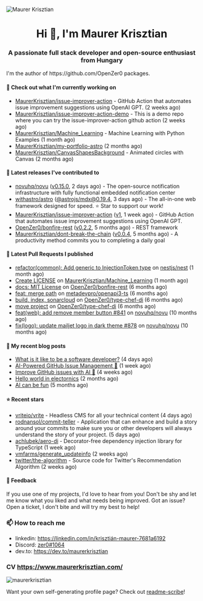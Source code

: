 ![Maurer Krisztian](https://user-images.githubusercontent.com/48491140/201497104-1836aea0-27cc-42fa-909c-26219dda6d61.png)

<h1 align="center">Hi 👋, I'm Maurer Krisztian</h1>
<h3 align="center">A passionate full stack developer and open-source enthusiast from Hungary</h3>
I'm the author of https://github.com/OpenZer0 packages.

#### 👷 Check out what I'm currently working on

- [MaurerKrisztian/issue-improver-action](https://github.com/MaurerKrisztian/issue-improver-action) - GitHub Action that automates issue improvement suggestions using OpenAI GPT. (2 weeks ago)
- [MaurerKrisztian/issue-improver-action-demo](https://github.com/MaurerKrisztian/issue-improver-action-demo) - This is a demo repo where you can try the issue-improver-action github action (2 weeks ago)
- [MaurerKrisztian/Machine_Learning](https://github.com/MaurerKrisztian/Machine_Learning) - Machine Learning with Python Examples  (1 month ago)
- [MaurerKrisztian/my-portfolio-astro](https://github.com/MaurerKrisztian/my-portfolio-astro) (2 months ago)
- [MaurerKrisztian/CanvasShapesBackground](https://github.com/MaurerKrisztian/CanvasShapesBackground) - Animated circles with Canvas (2 months ago)

#### 🔭 Latest releases I've contributed to

- [novuhq/novu](https://github.com/novuhq/novu) ([v0.15.0](https://github.com/novuhq/novu/releases/tag/v0.15.0), 2 days ago) - The open-source notification infrastructure with fully functional embedded notification center
- [withastro/astro](https://github.com/withastro/astro) ([@astrojs/mdx@0.19.4](https://github.com/withastro/astro/releases/tag/%40astrojs/mdx%400.19.4), 3 days ago) - The all-in-one web framework designed for speed. ⭐️ Star to support our work!
- [MaurerKrisztian/issue-improver-action](https://github.com/MaurerKrisztian/issue-improver-action) ([v1](https://github.com/MaurerKrisztian/issue-improver-action/releases/tag/v1), 1 week ago) - GitHub Action that automates issue improvement suggestions using OpenAI GPT.
- [OpenZer0/bonfire-rest](https://github.com/OpenZer0/bonfire-rest) ([v0.2.2](https://github.com/OpenZer0/bonfire-rest/releases/tag/v0.2.2), 5 months ago) - REST framework
- [MaurerKrisztian/dont-break-the-chain](https://github.com/MaurerKrisztian/dont-break-the-chain) ([v0.0.4](https://github.com/MaurerKrisztian/dont-break-the-chain/releases/tag/v0.0.4), 5 months ago) - A productivity method commits you to completing a daily goal 

#### 🔨 Latest Pull Requests I published

- [refactor(common): Add generic to InjectionToken type](https://github.com/nestjs/nest/pull/11555) on [nestjs/nest](https://github.com/nestjs/nest) (1 month ago)
- [Create LICENSE](https://github.com/MaurerKrisztian/Machine_Learning/pull/1) on [MaurerKrisztian/Machine_Learning](https://github.com/MaurerKrisztian/Machine_Learning) (1 month ago)
- [docs: MIT License](https://github.com/OpenZer0/bonfire-rest/pull/3) on [OpenZer0/bonfire-rest](https://github.com/OpenZer0/bonfire-rest) (6 months ago)
- [feat: merge path](https://github.com/metadevpro/openapi3-ts/pull/91) on [metadevpro/openapi3-ts](https://github.com/metadevpro/openapi3-ts) (6 months ago)
- [build, index, sonarcloud](https://github.com/OpenZer0/type-chef-di/pull/2) on [OpenZer0/type-chef-di](https://github.com/OpenZer0/type-chef-di) (6 months ago)
- [move project](https://github.com/OpenZer0/type-chef-di/pull/1) on [OpenZer0/type-chef-di](https://github.com/OpenZer0/type-chef-di) (6 months ago)
- [feat(web): add remove member button #841](https://github.com/novuhq/novu/pull/888) on [novuhq/novu](https://github.com/novuhq/novu) (10 months ago)
- [fix(logo): update mailjet logo in dark theme #878](https://github.com/novuhq/novu/pull/887) on [novuhq/novu](https://github.com/novuhq/novu) (10 months ago)

#### 📜 My recent blog posts

- [What is it like to be a software developer?](https://dev.to/maurerkrisztian/what-is-it-like-to-be-a-software-developer-2ihg) (4 days ago)
- [AI-Powered GitHub Issue Management 🦾](https://dev.to/maurerkrisztian/building-an-innovative-ai-tool-to-revolutionize-github-issues-management-14bb) (1 week ago)
- [Improve GitHub issues with AI 🦾](https://dev.to/maurerkrisztian/improve-github-issues-with-ai-4lam) (4 weeks ago)
- [Hello world in electornics](https://dev.to/maurerkrisztian/hello-world-in-electornics-3kp7) (2 months ago)
- [AI can be fun](https://dev.to/maurerkrisztian/ai-can-be-fun-4f89) (5 months ago)

#### ⭐ Recent stars

- [vriteio/vrite](https://github.com/vriteio/vrite) - Headless CMS for all your technical content (4 days ago)
- [rodnansol/commit-teller](https://github.com/rodnansol/commit-teller) - Application that can enhance and build a story around your commits to make sure you or other developers will always understand the story of your project. (5 days ago)
- [achlubek/aero-di](https://github.com/achlubek/aero-di) - Decorator-free dependency injection library for TypeScript (1 week ago)
- [vmfarms/generate_updateinfo](https://github.com/vmfarms/generate_updateinfo) (2 weeks ago)
- [twitter/the-algorithm](https://github.com/twitter/the-algorithm) - Source code for Twitter&#39;s Recommendation Algorithm (2 weeks ago)

#### 💬 Feedback

If you use one of my projects, I'd love to hear from you! Don't be shy and let me know what you liked
and what needs being improved. Got an issue? Open a ticket, I don't bite and will try my best to help!

### 📫 How to reach me
- linkedin: https://linkedin.com/in/krisztián-maurer-7681a6192
- Discord: <a href="https://discord.com/users/zer0#1064"> zer0#1064</a>
- dev.to: https://dev.to/maurerkrisztian

### CV https://www.maurerkrisztian.com/

<p><img align="center" src="https://github-readme-streak-stats.herokuapp.com/?user=maurerkrisztian&" alt="maurerkrisztian" /></p>

Want your own self-generating profile page? Check out [readme-scribe](https://github.com/muesli/readme-scribe)!

